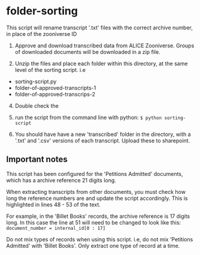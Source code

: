 # folder-sorting

This script will rename transcript '.txt' files with the correct archive number, in place of the zooniverse ID


1. Approve and download transcribed data from ALICE Zooniverse. Groups of downloaded documents will be downloaded in a zip file. 

2. Unzip the files and place each folder within this directory, at the same level of the sorting script. i.e
- sorting-script.py
- folder-of-approved-transcripts-1
- folder-of-approved-transcrips-2

4. Double check the 

3. run the script from the command line with python:
`$ python sorting-script`

4. You should have have a new 'transcribed' folder in the directory, with a '.txt' and '.csv' versions of each transcript. Upload these to sharepoint.


## Important notes
This script has been configured for the 'Petitions Admitted' documents, which has a archive reference 21 digits long.

When extracting transcripts from other documents, you must check how long the reference numbers are and update the script accordingly. This is highlighted in lines 48 - 53 of the text. 

For example, in the 'Billet Books' records, the archive reference is 17 digits long. In this case the line at 51 will need to be changed to look like this:
`document_number = internal_id[0 : 17]`

Do not mix types of records when using this script. i.e, do not mix 'Petitions Admitted' with 'Billet Books'. Only extract one type of record at a time.

